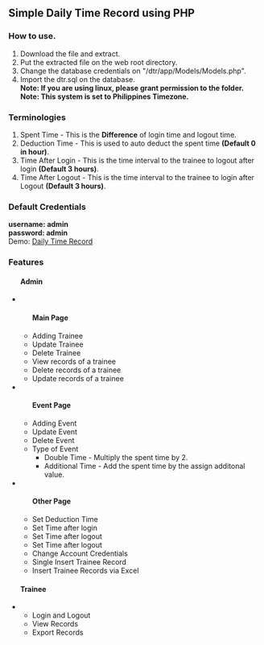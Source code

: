 <h2>Simple Daily Time Record using PHP </h2>

<h3>How to use. </h3>
<ol>
  <li>Download the file and extract.</li>
  <li>Put the extracted file on the web root directory.</li>
  <li>Change the database credentials on "/dtr/app/Models/Models.php".</li>
  <li>Import the dtr.sql on the database.</li>
  <strong>Note: If you are using linux, please grant permission to the folder.</strong>
  <strong>Note: This system is set to Philippines Timezone.</strong>
</ol>

<h3> Terminologies </h3>
<ol>
  <li>Spent Time - This is the <strong>Difference</strong> of login time and logout time.</li>
  <li>Deduction Time - This is used to auto deduct the spent time <strong>(Default 0 in hour)</strong>.</li>
  <li>Time After Login - This is the time interval to the trainee to logout after login <strong>(Default 3 hours)</strong>.</li>
  <li>Time After Logout - This is the time interval to the trainee to login after Logout <strong>(Default 3 hours)</strong>.</li>
</ol>

<h3> Default Credentials </h3>
<div><strong>username: admin</strong></div>
<div><strong>password: admin</strong></div>
<div<strong>Demo: <a  target=”_blank”  href="https://daily-time-record.000webhostapp.com/"> Daily Time Record</a></strong></div>
<h3>Features</h3>
<ul>
  <h4>Admin</h4>
  <li>
    <ul> 
      <h4>Main Page</h4>
      <li>Adding Trainee</li>
      <li>Update Trainee</li>
      <li>Delete Trainee</li>
      <li>View records of a trainee</li>
      <li>Delete records of a trainee</li>
      <li>Update records of a trainee</li>
    </ul>
  </li>
  <li>
    <ul> 
      <h4>Event Page</h4>
      <li>Adding Event</li>
      <li>Update Event</li>
      <li>Delete Event</li>
      <li>Type of Event
        <ul>
          <li>Double Time - Multiply the spent time by 2.</li>
          <li>Additional Time - Add the spent time by the assign additonal value.</li>
        </ul>
      </li>
    </ul>
  </li>
  <li>
    <ul> 
      <h4>Other Page</h4>
      <li>Set Deduction Time</li> 
      <li>Set Time after login</li>
      <li>Set Time after logout</li>
      <li>Set Time after logout</li>
      <li>Change Account Credentials</li>
      <li>Single Insert Trainee Record</li>
      <li>Insert Trainee Records via Excel</li>
    </ul>
  </li>
</ul>
<ul>
  <h4>Trainee</h4>
    <li>
      <ul>
        <li>Login and Logout</li>
        <li>View Records</li>
        <li>Export Records</li>
      </ul>
    </li>
</ul>

